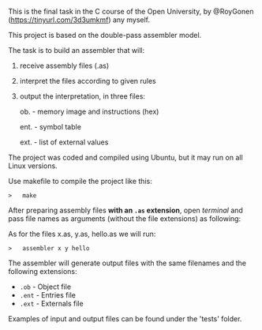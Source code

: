 This is the final task in the C course of the Open University, by @RoyGonen (https://tinyurl.com/3d3umkmf) any myself.

This project is based on the double-pass assembler model.  

The task is to build an assembler that will:
1. receive assembly files (.as)
2. interpret the files according to given rules
3. output the interpretation, in three files: 


      ob. - memory image and instructions (hex)


      ent. - symbol table


      ext. - list of external values


The project was coded and compiled using Ubuntu, but it may run on all Linux versions.

Use makefile to compile the project like this:
```
>   make
```
After preparing assembly files **with an `.as` extension**, open *terminal* and pass file names as arguments (without the file extensions) as following:

As for the files x.as, y.as, hello.as we will run:
```
>   assembler x y hello
```
The assembler will generate output files with the same filenames and the following extensions:  
- `.ob` - Object file
- `.ent` - Entries file
- `.ext` - Externals file

Examples of input and output files can be found under the 'tests' folder.
